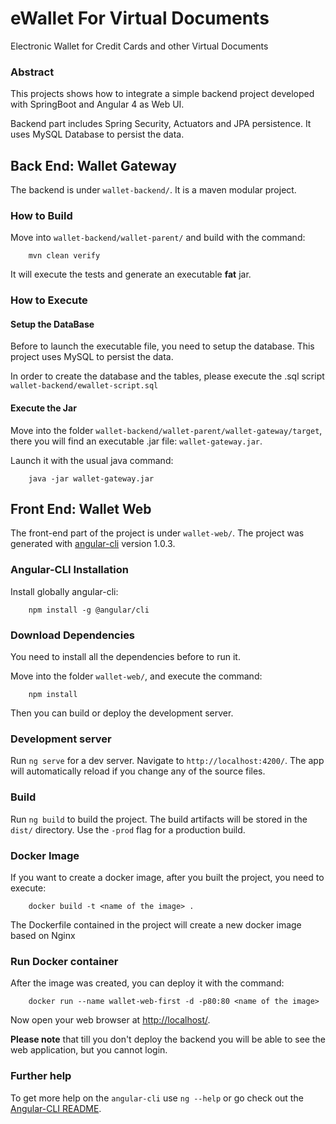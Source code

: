 # eWallet For Virtual Documents
Electronic Wallet for Credit Cards and other Virtual Documents

### Abstract
This projects shows how to integrate a simple backend project developed with SpringBoot and Angular 4 as Web UI.

Backend part includes Spring Security, Actuators and JPA persistence. It uses MySQL Database to persist the data.

## Back End: Wallet Gateway
The backend is under `wallet-backend/`. It is a maven modular project.

### How to Build
Move into `wallet-backend/wallet-parent/` and build with the command:
```shell
	mvn clean verify
```
It will execute the tests and generate an executable **fat** jar.

### How to Execute

#### Setup the DataBase

Before to launch the executable file, you need to setup the database. This project uses MySQL to persist the data. 

In order to create the database and the tables, please execute the .sql script `wallet-backend/ewallet-script.sql` 

#### Execute the Jar

Move into the folder `wallet-backend/wallet-parent/wallet-gateway/target`, there you will find an executable .jar file: `wallet-gateway.jar`.

Launch it with the usual java command:
```shell
	java -jar wallet-gateway.jar
```

## Front End: Wallet Web
The front-end part of the project is under `wallet-web/`. The project was generated with [angular-cli](https://github.com/angular/angular-cli) version 1.0.3.

### Angular-CLI Installation

Install globally angular-cli:
```shell
    npm install -g @angular/cli
```

### Download Dependencies
You need to install all the dependencies before to run it. 

Move into the folder `wallet-web/`, and execute the command:
```shell
    npm install
```

Then you can build or deploy the development server. 

### Development server

Run `ng serve` for a dev server. Navigate to `http://localhost:4200/`. The app will automatically reload if you change any of the source files.

### Build

Run `ng build` to build the project. The build artifacts will be stored in the `dist/` directory. Use the `-prod` flag for a production build.

### Docker Image
If you want to create a docker image, after you built the project, you need to execute:
```shell
    docker build -t <name of the image> .
```

The Dockerfile contained in the project will create a new docker image based on Nginx

### Run Docker container
After the image was created, you can deploy it with the command:

```shell
    docker run --name wallet-web-first -d -p80:80 <name of the image>
```

Now open your web browser at [http://localhost/](http://localhost/). 

**Please note** that till you don't deploy the backend you will be able to see the web application, but you cannot login. 

### Further help

To get more help on the `angular-cli` use `ng --help` or go check out the [Angular-CLI README](https://github.com/angular/angular-cli/blob/master/README.md).

